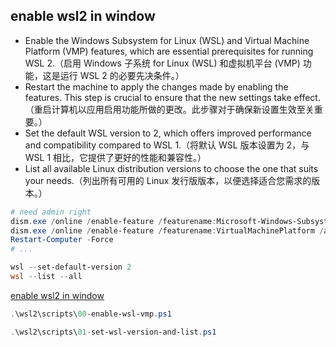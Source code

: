 ## enable wsl2 in window

- Enable the Windows Subsystem for Linux (WSL) and Virtual Machine Platform (VMP) features, which are essential prerequisites for running WSL 2.（启用 Windows 子系统 for Linux (WSL) 和虚拟机平台 (VMP) 功能，这是运行 WSL 2 的必要先决条件。）
- Restart the machine to apply the changes made by enabling the features. This step is crucial to ensure that the new settings take effect.（重启计算机以应用启用功能所做的更改。此步骤对于确保新设置生效至关重要。）
- Set the default WSL version to 2, which offers improved performance and compatibility compared to WSL 1.（将默认 WSL 版本设置为 2，与 WSL 1 相比，它提供了更好的性能和兼容性。）
- List all available Linux distribution versions to choose the one that suits your needs.（列出所有可用的 Linux 发行版版本，以便选择适合您需求的版本。）

```powershell
# need admin right
dism.exe /online /enable-feature /featurename:Microsoft-Windows-Subsystem-Linux /all /norestart
dism.exe /online /enable-feature /featurename:VirtualMachinePlatform /all /norestart
Restart-Computer -Force
# ...

wsl --set-default-version 2
wsl --list --all
```

[enable wsl2 in window](https://cn.linux-console.net/?p=21057)

```powershell
.\wsl2\scripts\00-enable-wsl-vmp.ps1

.\wsl2\scripts\01-set-wsl-version-and-list.ps1
```